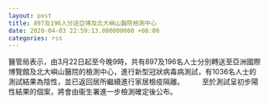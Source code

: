 ```yaml
---
layout: post
title: 897及196人分送亞博及北大嶼山醫院檢測中心
date: 2020-04-03 22:59:13.000000000 +08:00
categories: rss
---
```


醫管局表示，由3月22日起至今晚9時，共有897及196名人士分別轉送至亞洲國際博覽館及北大嶼山醫院的檢測中心，進行新型冠狀病毒病測試，有1036名人士的測試結果為陰性，並已返回居所繼續進行家居檢疫隔離。
　　 
至於測試呈初步陽性結果的個案，將會由衞生署進一步檢測確定後公布。
